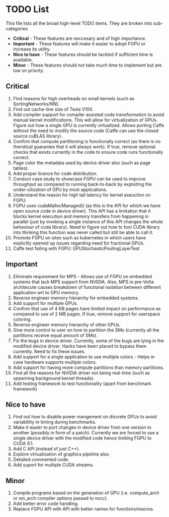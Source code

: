 # TODO List

This file lists all the broad high-level TODO items. They are broken into sub-categories
* **Critical** - These features are neccesary and of high importance. 
* **Important** - These features will make it easier to adopt FGPU or increase its utility.
* **Nice to have** - These features should be tackled if sufficient time is available.
* **Minor** - These features should not take much time to implement but are low on priority.

## Critical
1) Find reasons for high overheads on small kernels (such as SortingNetworks/NN).
2) Find out cache-line size of Tesla V100.
3) Add compiler support for compiler assisted code transformation to avoid manual kernel modifications. This will allow for virtualization of GPUs. Figure out how a single GPU is currently virtualized.
Allows porting Caffe without the need to modify the source code (Caffe can use the closed source cuBLAS library).
4) Confirm that compute partitioning is functionally correct (as there is no therotical guarantee that it will always work). If true, remove optional checks that exists currently in the code to ensure code runs functionally correct.
5) Page color the metadata used by device driver also (such as page tables).
6) Add proper licence for code distribution.
7) Conduct case study to showcase FGPU can be used to improve throughput as compared to running back-to-back by exploiting the under-uilization of GPU by most applications.
8) Understand the reason for high tail latency for kernel exeuction on FGPU.
9) FGPU uses cudaMallocManaged() (as this is the API for which we have open source code in device driver). This API has a limitation that it blocks kernel execution and memory transfers from happening in parallel (just by invoking a single instance of this API changes the whole behaviour of cuda library). Need to figure out how to fool CUDA library into thinking this function was never called but still be able to call it.
10) Promote FGPU on sites such as kubernetes in which users have explicitly opened up issues regarding need for fractional GPUs.
11) Caffe test failing with FGPU: GPUStochasticPoolingLayerTest 

## Important
1) Eliminate requirement for MPS - Allows use of FGPU on embedded systems that lack MPS support from NVIDIA.
Also, MPS in pre-Volta architecute causes breakdown of functional isolation between different application wrt to GPU memory.
2) Reverse engineer memory hierarchy for embedded systems.
3) Add support for multiple GPUs.
4) Confirm that use of 4 KB pages have limited impact on performance as compared to use of 2 MB pages. If true, remove support for userspace coloring.
5) Reverse engineer memory hierarchy of other GPUs.
6) Give more control to user on how to partition the SMs (currently all the partitions receive equal amount of SMs).
7) Fix the bugs in device driver. Currently, some of the bugs are lying in the modified device driver. Hacks have been placed to bypass them currently. Need to fix these issues.
8) Add support for a single application to use multiple colors - Helps in case hardware supports multiple colors.
9) Add support for having more compute partitions than memory partitions.
10) Find all the reasons for NVIDIA driver not being real-time (such as spawining background kernel threads).
11) Add testing framework to test functionality (apart from benchmark framework)

## Nice to have
1) Find out how to disable power mangement on discrete GPUs to avoid variablility in timing during benchmarks.
2) Make it easier to port changes in device driver from one version to another (possibly in form of a patch).
Currently we are forced to use a single device driver with the modified code hence limiting FGPU to CUDA 9.1.
3) Add C API (instead of just C++).
4) Explore virtualization of graphics pipeline also. 
5) Detailed commented code.
6) Add suport for multiple CUDA streams.

## Minor
1) Compile programs based on the generation of GPU (i.e. compute_arch or sm_arch compiler options passed to nvcc).
2) Add better error code handling.
3) Replace FGPU API with API with better names for functions/macros.
